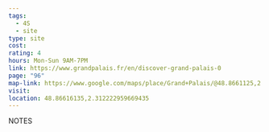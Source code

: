 ```yaml
---
tags:
  - 4S
  - site
type: site
cost: 
rating: 4
hours: Mon-Sun 9AM-7PM
link: https://www.grandpalais.fr/en/discover-grand-palais-0
page: "96"
map-link: https://www.google.com/maps/place/Grand+Palais/@48.8661125,2.3075835,17z/data=!3m1!4b1!4m6!3m5!1s0x47e66fd048eedcd1:0x499b45575147a06b!8m2!3d48.8661091!4d2.3124544!16zL20vMDdfa2Zq?entry=ttu
visit: 
location: 48.86616135,2.312222959669435
---
```

NOTES